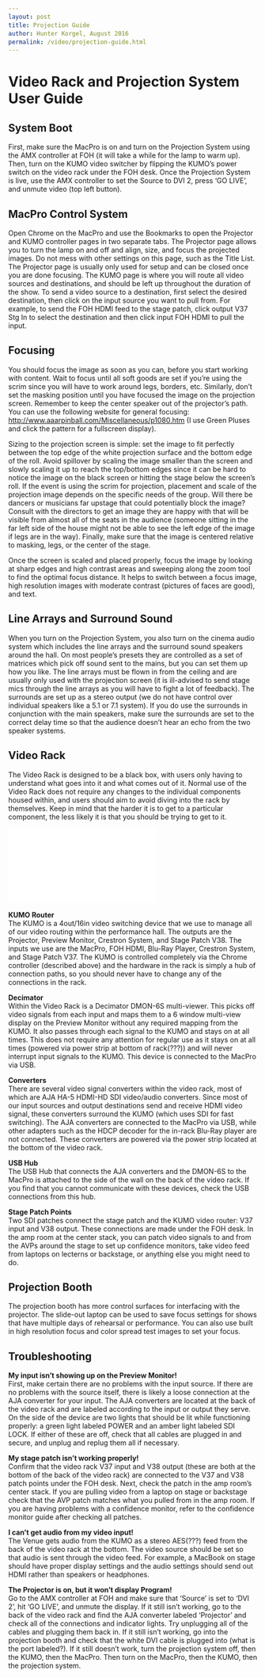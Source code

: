 ```yaml
---
layout: post
title: Projection Guide
author: Hunter Korgel, August 2016
permalink: /video/projection-guide.html
---
```


# Video Rack and Projection System User Guide

## System Boot

First, make sure the MacPro is on and turn on the Projection System using the AMX controller at FOH (it will take a while for the lamp to warm up). Then, turn on the KUMO video switcher by flipping the KUMO’s power switch on the video rack under the FOH desk. Once the Projection System is live, use the AMX controller to set the Source to DVI 2, press ‘GO LIVE’, and unmute video (top left button).  

## MacPro Control System

Open Chrome on the MacPro and use the Bookmarks to open the Projector and KUMO controller pages in two separate tabs. The Projector page allows you to turn the lamp on and off and align, size, and focus the projected images. Do not mess with other settings on this page, such as the Title List. The Projector page is usually only used for setup and can be closed once you are done focusing. The KUMO page is where you will route all video sources and destinations, and should be left up throughout the duration of the show. To send a video source to a destination, first select the desired destination, then click on the input source you want to pull from. For example, to send the FOH HDMI feed to the stage patch, click output V37 Stg In to select the destination and then click input FOH HDMI to pull the input.  

## Focusing

You should focus the image as soon as you can, before you start working with content. Wait to focus until all soft goods are set if you’re using the scrim since you will have to work around legs, borders, etc. Similarly, don’t set the masking position until you have focused the image on the projection screen. Remember to keep the center speaker out of the projector’s path. You can use the following website for general focusing: http://www.aaarpinball.com/Miscellaneous/p1080.htm (I use Green Pluses and click the pattern for a fullscreen display).  

Sizing to the projection screen is simple: set the image to fit perfectly between the top edge of the white projection surface and the bottom edge of the roll. Avoid spillover by scaling the image smaller than the screen and slowly scaling it up to reach the top/bottom edges since it can be hard to notice the image on the black screen or hitting the stage below the screen’s roll. If the event is using the scrim for projection, placement and scale of the projection image depends on the specific needs of the group. Will there be dancers or musicians far upstage that could potentially block the image? Consult with the directors to get an image they are happy with that will be visible from almost all of the seats in the audience (someone sitting in the far left side of the house might not be able to see the left edge of the image if legs are in the way). Finally, make sure that the image is centered relative to masking, legs, or the center of the stage.  

Once the screen is scaled and placed properly, focus the image by looking at sharp edges and high contrast areas and sweeping along the zoom tool to find the optimal focus distance. It helps to switch between a focus image, high resolution images with moderate contrast (pictures of faces are good), and text.  

## Line Arrays and Surround Sound

When you turn on the Projection System, you also turn on the cinema audio system which includes the line arrays and the surround sound speakers around the hall. On most people’s presets they are controlled as a set of matrices which pick off sound sent to the mains, but you can set them up how you like. The line arrays must be flown in from the ceiling and are usually only used with the projection screen (it is ill-advised to send stage mics through the line arrays as you will have to fight a lot of feedback). The surrounds are set up as a stereo output (we do not have control over individual speakers like a 5.1 or 7.1 system). If you do use the surrounds in conjunction with the main speakers, make sure the surrounds are set to the correct delay time so that the audience doesn’t hear an echo from the two speaker systems.  

## Video Rack

The Video Rack is designed to be a black box, with users only having to understand what goes into it and what comes out of it. Normal use of the Video Rack does not require any changes to the individual components housed within, and users should aim to avoid diving into the rack by themselves. Keep in mind that the harder it is to get to a particular component, the less likely it is that you should be trying to get to it.  

![Video Rack Flowchart](/assets/video/projection-guide/video-rack-flowchart.pdf)



**KUMO Router**  
The KUMO is a 4out/16in video switching device that we use to manage all of our video routing within the performance hall. The outputs are the Projector, Preview Monitor, Crestron System, and Stage Patch V38. The inputs we use are the MacPro, FOH HDMI, Blu-Ray Player, Crestron System, and Stage Patch V37. The KUMO is controlled completely via the Chrome controller (described above) and the hardware in the rack is simply a hub of connection paths, so you should never have to change any of the connections in the rack.  

**Decimator**  
Within the Video Rack is a Decimator DMON-6S multi-viewer. This picks off video signals from each input and maps them to a 6 window multi-view display on the Preview Monitor without any required mapping from the KUMO. It also passes through each signal to the KUMO and stays on at all times. This does not require any attention for regular use as it stays on at all times (powered via power strip at bottom of rack(???)) and will never interrupt input signals to the KUMO. This device is connected to the MacPro via USB.  

**Converters**  
There are several video signal converters within the video rack, most of which are AJA HA-5 HDMI-HD SDI video/audio converters. Since most of our input sources and output destinations send and receive HDMI video signal, these converters surround the KUMO (which uses SDI for fast switching). The AJA converters are connected to the MacPro via USB, while other adapters such as the HDCP decoder for the in-rack Blu-Ray player are not connected. These converters are powered via the power strip located at the bottom of the video rack.  

**USB Hub**  
The USB Hub that connects the AJA converters and the DMON-6S to the MacPro is attached to the side of the wall on the back of the video rack. If you find that you cannot communicate with these devices, check the USB connections from this hub.  

**Stage Patch Points**  
Two SDI patches connect the stage patch and the KUMO video router: V37 input and V38 output. These connections are made under the FOH desk. In the amp room at the center stack, you can patch video signals to and from the AVPs around the stage to set up confidence monitors, take video feed from laptops on lecterns or backstage, or anything else you might need to do.  

## Projection Booth

The projection booth has more control surfaces for interfacing with the projector. The slide-out laptop can be used to save focus settings for shows that have multiple days of rehearsal or performance. You can also use built in high resolution focus and color spread test images to set your focus.  

## Troubleshooting

**My input isn’t showing up on the Preview Monitor!**  
First, make certain there are no problems with the input source. If there are no problems with the source itself, there is likely a loose connection at the AJA converter for your input. The AJA converters are located at the back of the video rack and are labeled according to the input or output they serve. On the side of the device are two lights that should be lit while functioning properly: a green light labeled POWER and an amber light labeled SDI LOCK. If either of these are off, check that all cables are plugged in and secure, and unplug and replug them all if necessary.  

**My stage patch isn’t working properly!**  
Confirm that the video rack V37 input and V38 output (these are both at the bottom of the back of the video rack) are connected to the V37 and V38 patch points under the FOH desk. Next, check the patch in the amp room’s center stack. If you are pulling video from a laptop on stage or backstage check that the AVP patch matches what you pulled from in the amp room. If you are having problems with a confidence monitor, refer to the confidence monitor guide after checking all patches.  

**I can’t get audio from my video input!**  
The Venue gets audio from the KUMO as a stereo AES(???) feed from the back of the video rack at the bottom. The video source should be set so that audio is sent through the video feed. For example, a MacBook on stage should have proper display settings and the audio settings should send out HDMI rather than speakers or headphones.

**The Projector is on, but it won’t display Program!**  
Go to the AMX controller at FOH and make sure that ‘Source’ is set to ‘DVI 2’, hit ‘GO LIVE’, and unmute the display. If it still isn’t working, go to the back of the video rack and find the AJA converter labeled ‘Projector’ and check all of the connections and indicator lights. Try unplugging all of the cables and plugging them back in. If it still isn’t working, go into the projection booth and check that the white DVI cable is plugged into (what is the port labeled?). If it still doesn’t work, turn the projection system off, then the KUMO, then the MacPro. Then turn on the MacPro, then the KUMO, then the projection system.
